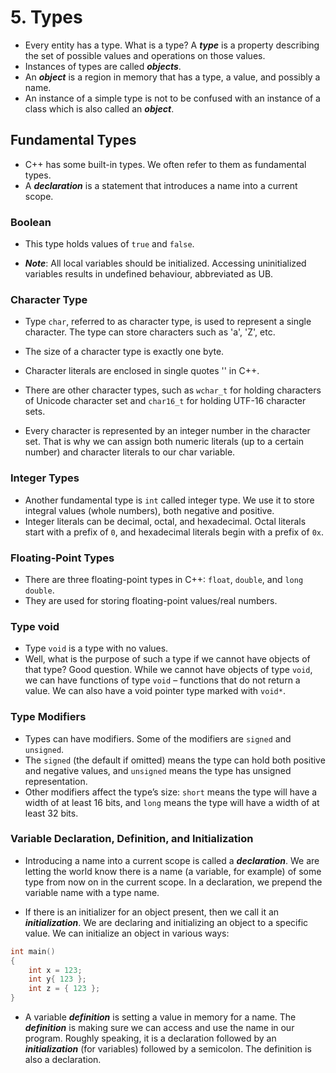 # 5. Types

- Every entity has a type. What is a type? A ***type*** is a property describing the set of possible values and operations on those values. 
- Instances of types are called ***objects***.
- An ***object*** is a region in memory that has a type, a value, and possibly a name.
- An instance of a simple type is not to be confused with an instance of a class which is also called an ***object***.
## Fundamental Types

- C++ has some built-in types. We often refer to them as fundamental types. 
- A ***declaration*** is a statement that introduces a name into a current scope.
### Boolean

- This type holds values of `true` and `false`.

- ***Note***: All local variables should be initialized. Accessing uninitialized variables results in undefined behaviour, abbreviated as UB.
### Character Type

- Type `char`, referred to as character type, is used to represent a single character. The type can store characters such as 'a', 'Z', etc. 
- The size of a character type is exactly one byte.
- Character literals are enclosed in single quotes '' in C++.

- There are other character types, such as `wchar_t` for holding characters of Unicode character set and `char16_t` for holding UTF-16 character sets.

- Every character is represented by an integer number in the character set. That is why we can assign both numeric literals (up to a certain number) and character literals to our char variable.
### Integer Types

- Another fundamental type is `int` called integer type. We use it to store integral values (whole numbers), both negative and positive.
- Integer literals can be decimal, octal, and hexadecimal. Octal literals start with a prefix of `0`, and hexadecimal literals begin with a prefix of `0x`.
### Floating-Point Types
 
 - There are three floating-point types in C++: `float`, `double`, and `long double`.
 - They are used for storing floating-point values/real numbers.

### Type void

- Type `void` is a type with no values. 
- Well, what is the purpose of such a type if we cannot have objects of that type? Good question. While we cannot have objects of type `void`, we can have functions of type `void` – functions that do not return a value. We can also have a void pointer type marked with `void*`. 

### Type Modifiers

- Types can have modifiers. Some of the modifiers are `signed` and `unsigned`.
- The `signed` (the default if omitted) means the type can hold both positive and negative values, and `unsigned` means the type has unsigned representation. 
- Other modifiers affect the type’s size: `short` means the type will have a width of at least 16 bits, and `long` means the type will have a width of at least 32 bits.

### Variable Declaration, Definition, and Initialization

- Introducing a name into a current scope is called a ***declaration***. We are letting the world know there is a name (a variable, for example) of some type from now on in the current scope. In a declaration, we prepend the variable name with a type name.

- If there is an initializer for an object present, then we call it an ***initialization***. We are declaring and initializing an object to a specific value. We can initialize an object in various ways:
```cpp
int main()
{
	int x = 123;
	int y{ 123 };
	int z = { 123 };
}
```

- A variable ***definition*** is setting a value in memory for a name. The ***definition*** is making sure we can access and use the name in our program. Roughly speaking, it is a declaration followed by an ***initialization*** (for variables) followed by a semicolon. The definition is also a declaration.